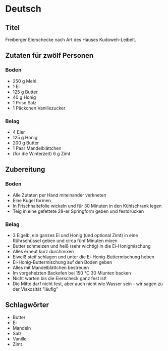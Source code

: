 # Deutsch

## Titel

Freiberger Eierschecke nach Art des Hauses Kudoweh-Leibelt.

## Zutaten für zwölf Personen

### Boden

* 250 g Mehl
* 1 Ei
* 125 g Butter
* 40 g Honig
* 1 Prise Salz
* 1 Päckchen Vanillezucker

### Belag

* 4 Eier
* 125 g Honig
* 200 g Butter
* 1 Paar Mandelblättchen
* (für die Winterzeit) 6 g Zimt

## Zubereitung

### Boden

* Alle Zutaten per Hand miteinander verkneten
* Eine Kugel formen
* In Frischhaltefolie wickeln und für 30 Minuten in den Kühlschrank legen
* Teig in eine gefettete 28-er Springform geben und festdrücken

### Belag

* 3 Eigelb, ein ganzes Ei und Honig (und optional Zimt) in eine Rührschüssel geben und circa fünf Minuten mixen
* Butter schmelzen und heiß (sehr wichtig) in die Ei-Honigmischung
* Alles erneut kurz durchmixen
* Eiweiß steif schlagen und unter die Ei-Honig-Buttermischung heben
* Ei-Honig-Buttermischung auf den Boden geben
* Alles mit Mandelblättchen bestreuen
* Im vorgeheizten Backofen bei 150 °C 30 Miunten backen
* Nicht warten bis die Eierscheck ganz fest ist!
* Die Mitte darf nicht fest, aber auch nicht wie Wasser sein - wir sagen zu der Viskosität "läufig"

## Schlagwörter

* Butter
* Ei
* Mandeln
* Salz
* Vanille
* Zimt
